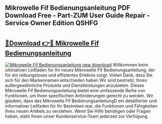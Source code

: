## Mikrowelle Fif Bedienungsanleitung PDF Download Free - Part-ZUM User Guide Repair - Service Owner Edition QSHFG

# <h2><a href="http://df2ne2u.blite.top/?on=Mikrowelle+Fif+Bedienungsanleitung">🔗Download 👉🔴 Mikrowelle Fif Bedienungsanleitung</a></h2>

[![Mikrowelle Fif Bedienungsanleitung new download](https://i.imgur.com/lujVjoI.png)](http://df2ne2u.blite.top/?on=Mikrowelle+Fif+Bedienungsanleitung)
Willkommen beim ultimativen Leitfaden für Ihr neues Mikrowelle Fif Bedienungsanleitung, der für ein reibungsloses und effizientes Erlebnis sorgt. Vielen Dank, dass Sie sich für den Markennamen entschieden haben Wir sind bestrebt, Ihnen außergewöhnliche Produkte und Dienstleistungen anzubieten. Dieses Mikrowelle Fif Bedienungsanleitung bietet eine umfassende Reihe von Funktionen, um Ihren spezifischen Anforderungen gerecht zu werden. Wir glauben, dass das Mikrowelle Fif BedienungsanleitungD ein detaillierter und informativer Leitfaden für Ihr Bestreben war, die Funktionen und Fähigkeiten Ihres neuen Artikels zu verstehen. Wenn Sie Hilfe benötigen oder Fragen haben, steht Ihnen unser Kundenservice-Team jederzeit zur Verfügung.
